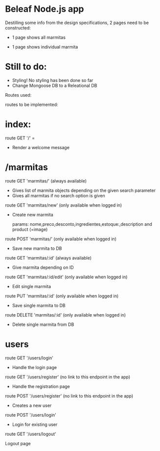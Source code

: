 # Beleaf Node.js app

Destilling some info from the design specifications, 2 pages need to be constructed:

- 1 page shows all marmitas

- 1 page shows individual marmita

# Still to do:

- Styling! No styling has been done so far
- Change Mongoose DB to a Releational DB


Routes used:


routes to be implemented:

# index:

route GET '/' =

- Render a welcome message

# /marmitas

route GET 'marmitas/' (always available)

- Gives list of marmita objects depending on the given search parameter
- Gives all marmitas if no search option is given

route GET 'marmitas/new' (only available when logged in)

- Create new marmita

  params:
      nome,preco,desconto,ingredientes,estoque:,description
      and
      product (=image)

route POST 'marmitas/' (only available when logged in)

- Save new marmita to DB

route GET 'marmitas/:id' (always available)

- Give marmita depending on ID

route GET 'marmitas/:id/edit' (only available when logged in)

- Edit single marmita

route PUT 'marmitas/:id' (only available when logged in)

- Save single marmita to DB

route DELETE 'marmitas/:id' (only available when logged in)

- Delete single marmita from DB

# users

route GET '/users/login'

- Handle the login page

route GET '/users/register' (no link to this endpoint in the app)

- Handle the registration page

route POST '/users/register' (no link to this endpoint in the app)

- Creates a new user

route POST '/users/login'

- Login for existing user

route GET '/users/logout'

  Logout page
